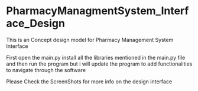 # PharmacyManagmentSystem_Interface_Design
This is an Concept design model for Pharmacy Management System Interface 



First open the main.py
install all the libraries mentioned in the main.py file and then run the program
but i will update the program to add functionalities to navigate through the software




Please Check the ScreenShots for more info on the design interface 
